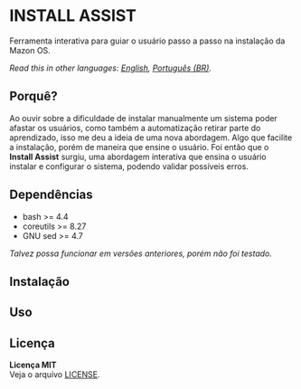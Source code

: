 INSTALL ASSIST
======
Ferramenta interativa para guiar o usuário passo a passo na instalação da Mazon OS.

*Read this in other languages: [English](README.md), [Português (BR)](README.pt-BR.md).*

Porquê?
------
Ao ouvir sobre a dificuldade de instalar manualmente um sistema poder afastar os usuários, como também a automatização retirar parte do aprendizado, isso me deu a ideia de uma nova abordagem. Algo que facilite a instalação, porém de maneira que ensine o usuário. Foi então que o **Install Assist** surgiu, uma abordagem interativa que ensina o usuário instalar e configurar o sistema, podendo validar possíveis erros.

Dependências
------
- bash >= 4.4
- coreutils >= 8.27
- GNU sed >= 4.7

*Talvez possa funcionar em versões anteriores, porém não foi testado.*

Instalação
------

Uso
------

Licença
------
**Licença MIT**  
Veja o arquivo [LICENSE](LICENSE).
